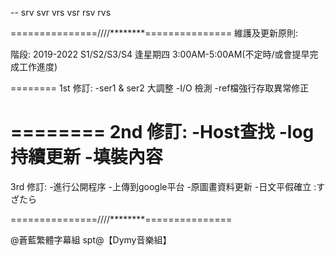 --
srv svr vrs vsr rsv rvs

===============////********===============
維護及更新原則:

階段: 2019-2022
S1/S2/S3/S4
逢星期四 3:00AM-5:00AM(不定時/或會提早完成工作進度)

========
1st 修訂: 
	-ser1 & ser2 大調整
	-I/O 檢測
	-ref檔強行存取異常修正

========
2nd 修訂:
	-Host查找
	-log持續更新
	-填裝內容
========
3rd 修訂:
	-進行公開程序
	-上傳到google平台
	-原圖畫資料更新
 	-日文平假確立 :すざたら


===============////********===============

@蒼藍繁體字幕組
spt@【Dymy音樂組】
